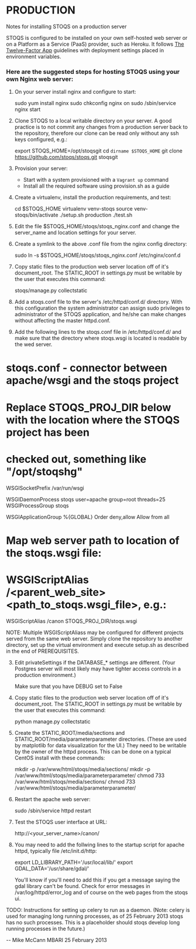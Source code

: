 PRODUCTION
==========

Notes for installing STOQS on a production server

STOQS is configured to be installed on your own self-hosted web server or on a 
Platform as a Service (PaaS) provider, such as Heroku. It follows
[The Twelve-Factor App](http://12factor.net/) guidelines with deployment 
settings placed in environment variables.

### Here are the suggested steps for hosting STOQS using your own Nginx web server:

1. On your server install nginx and configure to start:

    sudo yum install nginx
    sudo chkconfig nginx on
    sudo /sbin/service nginx start

2. Clone STOQS to a local writable directory on your server. A good practice
   is to not commit any changes from a production server back to the repository,
   therefore our clone can be read only without any ssh keys configured, e.g.:

    export STOQS_HOME=/opt/stoqsgit
    cd ``dirname $STOQS_HOME``
    git clone https://github.com/stoqs/stoqs.git stoqsgit

3. Provision your server: 
    * Start with a system provisioned with a `Vagrant up` command
    * Install all the required software using provision.sh as a guide

4. Create a virtualenv, install the production requirements, and test:
   
    cd $STOQS_HOME 
    virtualenv venv-stoqs
    source venv-stoqs/bin/activate
    ./setup.sh production
    ./test.sh
   
5. Edit the file $STOQS_HOME/stoqs/stoqs_nginx.conf and change the server_name
   and location settings for your server.

6. Create a symlink to the above .conf file from the nginx config directory:

    sudo ln -s $STOQS_HOME/stoqs/stoqs_nginx.conf /etc/nginx/conf.d

7. Copy static files to the production web server location off of it's document_root.
   The STATIC_ROOT in settings.py must be writable by the user that executes this command:

    stoqs/manage.py collectstatic


 
1. Add a stoqs.conf file to the server's /etc/httpd/conf.d/ directory.  With this 
   configuration the system administrator can assign sudo privileges to administrator
   of the STOQS application, and he/she can make changes without affecting the master
   httpd.conf.
   
   
2. Add the following lines to the stoqs.conf file in /etc/httpd/conf.d/ and make sure
   that the directory where stoqs.wsgi is located is readable by the wed server.

# stoqs.conf - connector between apache/wsgi and the stoqs project

# Replace STOQS_PROJ_DIR below with the location where the STOQS project has been 
# checked out, something like "/opt/stoqshg"

WSGISocketPrefix /var/run/wsgi

WSGIDaemonProcess stoqs user=apache group=root threads=25
WSGIProcessGroup stoqs

<Directory STOQS_PROJ_DIR>
    WSGIApplicationGroup %{GLOBAL}
    Order deny,allow
    Allow from all
</Directory>

# Map web server path to location of the stoqs.wsgi file:
# WSGIScriptAlias /<parent_web_site> <path_to_stoqs.wsgi_file>, e.g.:
WSGIScriptAlias /canon STOQS_PROJ_DIR/stoqs.wsgi


NOTE: Multiple WSGIScriptAliass may be configured for different projects served from the
      same web server.  Simply clone the repository to another directory, set up the
      virtual environment and execute setup.sh as described in the end of PREREQUISITES.

3. Edit privateSettings if the DATABASE_* settings are different.  (Your Postgres
   server will most likely may have tighter access controls in a production environment.)
   
   Make sure that you have DEBUG set to False
   
4. Copy static files to the production web server location off of it's document_root.
   The STATIC_ROOT in settings.py must be writable by the user that executes this command:

    python manage.py collectstatic


5. Create the STATIC_ROOT/media/sections and STATIC_ROOT/media/parameterparameter directories. 
   (These are used by matplotlib for data visualization for the UI.)  They need to be
   writable by the owner of the httpd process.  This can be done on a typical CentOS 
   install with these commands:

    mkdir -p /var/www/html/stoqs/media/sections/
    mkdir -p /var/www/html/stoqs/media/parameterparameter/
    chmod 733 /var/www/html/stoqs/media/sections/
    chmod 733 /var/www/html/stoqs/media/parameterparameter/


6. Restart the apache web server:

    sudo /sbin/service httpd restart


7. Test the STOQS user interface at URL:

    http://<your_server_name>/canon/


8. You may need to add the follwing lines to the startup script for apache httpd, typically file 
   /etc/init.d/http:

    export LD_LIBRARY_PATH='/usr/local/lib/'
    export GDAL_DATA='/usr/share/gdal/'
  
   You'll know if you'll need to add this if you get a message saying the gdal library can't be found.
   Check for error messages in /var/log/httpd/error_log and of course on the web pages from the stoqs ui.


TODO: Instructions for setting up celery to run as a daemon. (Note: celery is used for managing 
      long running processes, as of 25 February 2013 stoqs has no such processes.  This is a
      placeholder should stoqs develop long running processes in the future.)


--
Mike McCann
MBARI 25 February 2013

